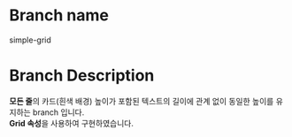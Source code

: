 # Branch name

simple-grid

# Branch Description

**모든 줄**의 카드(흰색 배경) 높이가 포함된 텍스트의 길이에 관계 없이 동일한 높이를 유지하는 branch 입니다.  
**Grid 속성**을 사용하여 구현하였습니다.
